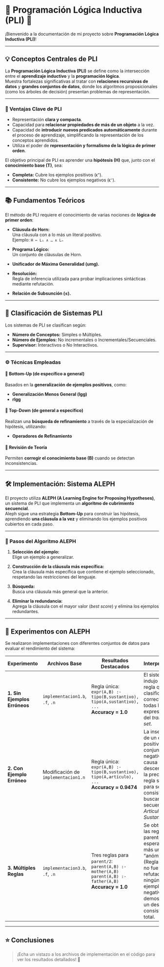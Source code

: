 # 🧠 Programación Lógica Inductiva (PLI) 📜

¡Bienvenido a la documentación de mi proyecto sobre **Programación Lógica Inductiva (PLI)**!

---

## 💡 Conceptos Centrales de PLI

La **Programación Lógica Inductiva (PLI)** se define como la intersección entre el **aprendizaje inductivo** y la **programación lógica**.  
Muestra fortalezas significativas al tratar con **relaciones recursivas de datos** y **grandes conjuntos de datos**, donde los algoritmos proposicionales (como los árboles de decisión) presentan problemas de representación.

---

### 🔑 Ventajas Clave de PLI

- Representación **clara y compacta**.  
- Capacidad para **relacionar propiedades de más de un objeto** a la vez.  
- Capacidad de **introducir nuevos predicados automáticamente** durante el proceso de aprendizaje, simplificando la representación de los conceptos aprendidos.  
- Utiliza el poder de **representación y formalismo de la lógica de primer orden**.

El objetivo principal de PLI es aprender una **hipótesis (H)** que, junto con el **conocimiento base (T)**, sea:

- **Completa:** Cubre los ejemplos positivos (ϵ⁺).  
- **Consistente:** No cubre los ejemplos negativos (ϵ⁻).

---

## 📚 Fundamentos Teóricos

El método de PLI requiere el conocimiento de varias nociones de **lógica de primer orden**:

- **Cláusula de Horn:**  
  Una cláusula con a lo más un literal positivo.  
  Ejemplo: `H ← L₁ ∧ … ∧ Lₙ`

- **Programa Lógico:**  
  Un conjunto de cláusulas de Horn.

- **Unificador de Máxima Generalidad (umg).**

- **Resolución:**  
  Regla de inferencia utilizada para probar implicaciones sintácticas mediante refutación.

- **Relación de Subsunción (≤).**

---

## 🧩 Clasificación de Sistemas PLI

Los sistemas de PLI se clasifican según:

- **Número de Conceptos:** Simples o Múltiples.  
- **Número de Ejemplos:** No incrementales o Incrementales/Secuenciales.  
- **Supervisor:** Interactivos o No Interactivos.

---

### ⚙️ Técnicas Empleadas

#### 🔽 Bottom-Up (de específico a general)
Basados en la **generalización de ejemplos positivos**, como:
- **Generalización Menos General (lgg)**
- **rlgg**

#### 🔼 Top-Down (de general a específico)
Realizan una **búsqueda de refinamiento** a través de la especialización de hipótesis, utilizando:
- **Operadores de Refinamiento**

#### 🔁 Revisión de Teoría
Permiten **corregir el conocimiento base (B)** cuando se detectan inconsistencias.

---

## 🛠 Implementación: Sistema ALEPH

El proyecto utiliza **ALEPH (A Learning Engine for Proposing Hypotheses)**, un sistema de PLI que implementa un **algoritmo de cubrimiento secuencial**.  
Aleph sigue una estrategia **Bottom-Up** para construir las hipótesis, aprendiendo **una cláusula a la vez** y eliminando los ejemplos positivos cubiertos en cada paso.

---

### 📝 Pasos del Algoritmo ALEPH

1. **Selección del ejemplo:**  
   Elige un ejemplo a generalizar.

2. **Construcción de la cláusula más específica:**  
   Crea la cláusula más específica que contiene el ejemplo seleccionado, respetando las restricciones del lenguaje.

3. **Búsqueda:**  
   Busca una cláusula más general que la anterior.

4. **Eliminar la redundancia:**  
   Agrega la cláusula con el mayor valor (*best score*) y elimina los ejemplos redundantes.

---

## 🧪 Experimentos con ALEPH

Se realizaron implementaciones con diferentes conjuntos de datos para evaluar el rendimiento del sistema:

| **Experimento** | **Archivos Base** | **Resultados Destacados** | **Interpretación** |
|------------------|------------------|----------------------------|--------------------|
| **1. Sin Ejemplos Erróneos** | `implementacion1.b`, `.f`, `.n` | Regla única: `expr(A,B) :- tipo(B,sustantivo), tipo(A,sustantivo), ...`<br>**Accuracy = 1.0** | El sistema indujo una regla que clasifica correctamente todas las expresiones del *training set*. |
| **2. Con Ejemplo Erróneo** | Modificación de `implementacion1.n` | Regla única: `expr(A,B) :- tipo(B,sustantivo), tipo(A,artículo), ...`<br>**Accuracy ≈ 0.9474** | La inserción de un ejemplo positivo en el conjunto negativo causa un leve descenso en la precisión; la regla se ajusta para ser más consistente, buscando la secuencia *Artículo + Sustantivo*. |
| **3. Múltiples Reglas** | `implementacion3.b`, `.f`, `.n` | Tres reglas para `parent/2`:<br>`parent(A,B) :- mother(A,B)`<br>`parent(A,B) :- father(A,B)`<br>**Accuracy = 1.0** | Se obtuvieron las reglas de parentesco esperadas, más una regla “anómala” (Regla 1) que no fue refutada por ningún ejemplo negativo, demostrando un desafío de consistencia total. |

---

## ⭐ Conclusiones

> ¡Echa un vistazo a los archivos de implementación en el código para ver los resultados detallados! 🚀
